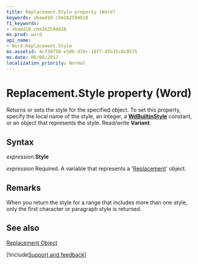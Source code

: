 ```yaml
---
title: Replacement.Style property (Word)
keywords: vbawd10.chm162594828
f1_keywords:
- vbawd10.chm162594828
ms.prod: word
api_name:
- Word.Replacement.Style
ms.assetid: 4cf38f58-e50b-d39c-18f7-4fb35c8c0575
ms.date: 06/08/2017
localization_priority: Normal
---
```



# Replacement.Style property (Word)

Returns or sets the style for the specified object. To set this property, specify the local name of the style, an integer, a  **[WdBuiltinStyle](Word.WdBuiltinStyle.md)** constant, or an object that represents the style. Read/write **Variant**.


## Syntax

_expression_.**Style**

_expression_ Required. A variable that represents a '[Replacement](Word.Replacement.md)' object.


## Remarks

When you return the style for a range that includes more than one style, only the first character or paragraph style is returned.


## See also


[Replacement Object](Word.Replacement.md)

[!include[Support and feedback](~/includes/feedback-boilerplate.md)]